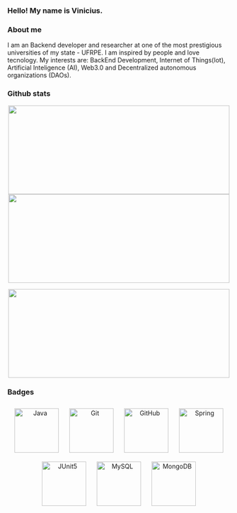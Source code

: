 ### Hello! My name is Vinicius.

### About me 

I am an Backend developer and researcher at one of the most prestigious universities of my state - UFRPE. I am inspired by people and love tecnology. My interests are: BackEnd Development, Internet of Things(Iot), Artificial Inteligence (AI), Web3.0 and Decentralized autonomous organizations (DAOs).

### Github stats
<p align="center">
  <img src="https://streak-stats.demolab.com/?user=Vinicius-O-Ferraz&theme=light" width="500" height="200" />
  <img src="https://github-readme-stats.vercel.app/api?username=Vinicius-O-Ferraz&show_icons=true&theme=light" width="500" height="200" />
</p>

<p align="center">
  <img src="https://github-readme-stats.vercel.app/api/top-langs/?username=Vinicius-O-Ferraz&theme=light" width="500" height="200" />
</p>

### Badges
<p align="center">
  <img src="https://img.shields.io/badge/java-%23ED8B00.svg?style=for-the-badge&logo=openjdk&logoColor=white" width="100" height="auto" alt="Java" style="margin: 10px;" />
  <img src="https://img.shields.io/badge/git-%23F05033.svg?style=for-the-badge&logo=git&logoColor=white" width="100" height="auto" alt="Git" style="margin: 10px;" />
  <img src="https://img.shields.io/badge/github-%23121011.svg?style=for-the-badge&logo=github&logoColor=white" width="100" height="auto" alt="GitHub" style="margin: 10px;" />
  <img src="https://img.shields.io/badge/spring-%236DB33F.svg?style=for-the-badge&logo=spring&logoColor=white" width="100" height="auto" alt="Spring" style="margin: 10px;" />
  <img src="https://img.shields.io/badge/JUnit5-f5f5f5?style=for-the-badge&logo=junit5&logoColor=dc524a" width="100" height="auto" alt="JUnit5" style="margin: 10px;" />
  <img src="https://img.shields.io/badge/mysql-4479A1.svg?style=for-the-badge&logo=mysql&logoColor=white" width="100" height="auto" alt="MySQL" style="margin: 10px;" />
  <img src="https://img.shields.io/badge/MongoDB-%234ea94b.svg?style=for-the-badge&logo=mongodb&logoColor=white" width="100" height="auto" alt="MongoDB" style="margin: 10px;" />
</p>

